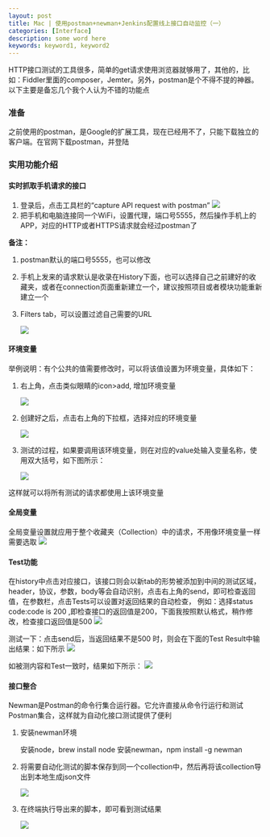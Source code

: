 ```yaml
---
layout: post
title: Mac | 使用postman+newman+Jenkins配置线上接口自动监控（一）
categories: [Interface]
description: some word here
keywords: keyword1, keyword2
---
```


HTTP接口测试的工具很多，简单的get请求使用浏览器就够用了，其他的，比如：Fiddler里面的composer，Jemter。另外，postman是个不得不提的神器。以下主要是备忘几个我个人认为不错的功能点

### 准备

之前使用的postman，是Google的扩展工具，现在已经用不了，只能下载独立的客户端。在官网下载postman，并登陆

### 实用功能介绍

#### 实时抓取手机请求的接口

1. 登录后，点击工具栏的“capture API request with postman”
   ![](/images/2018-12-21-1.png)
2. 把手机和电脑连接同一个WiFi，设置代理，端口号5555，然后操作手机上的APP，对应的HTTP或者HTTPS请求就会经过postman了

**备注：**
1. postman默认的端口号5555，也可以修改    
2. 手机上发来的请求默认是收录在History下面，也可以选择自己之前建好的收藏夹，或者在connection页面重新建立一个，建议按照项目或者模块功能重新建立一个
3. Filters  tab，可以设置过滤自己需要的URL

    ![](/images/2018-12-21-2.png)

#### 环境变量

举例说明：有个公共的值需要修改时，可以将该值设置为环境变量，具体如下：

1. 右上角，点击类似眼睛的icon>add, 增加环境变量

    ![](/images/2018-12-21-3.png)

2. 创建好之后，点击右上角的下拉框，选择对应的环境变量

    ![](/images/2018-12-21-4.png)

3. 测试的过程，如果要调用该环境变量，则在对应的value处输入变量名称，使用双大括号，如下图所示：

    ![](/images/2018-12-21-5.png)

这样就可以将所有测试的请求都使用上该环境变量

#### 全局变量

全局变量设置就应用于整个收藏夹（Collection）中的请求，不用像环境变量一样需要选取
    ![](/images/2018-12-21-6.png)

#### Test功能

在history中点击对应接口，该接口则会以新tab的形势被添加到中间的测试区域，header，协议，参数，body等会自动识别，点击右上角的send，即可检查返回值，在参数栏，点击Tests可以设置对返回结果的自动检查，
例如：选择status code:code is 200 ,即检查接口的返回值是200，下面我按照默认格式，稍作修改，检查接口返回值是500
    ![](/images/2018-12-21-7.png)

测试一下：点击send后，当返回结果不是500 时，则会在下面的Test Result中输出结果：如下所示
    ![](/images/2018-12-21-8.png)

如被测内容和Test一致时，结果如下所示：
    ![](/images/2018-12-21-9.png)

#### 接口整合

Newman是Postman的命令行集合运行器。它允许直接从命令行运行和测试Postman集合，这样就为自动化接口测试提供了便利

1. 安装newman环境

    安装node，brew install node
    安装newman，npm install -g newman

2. 将需要自动化测试的脚本保存到同一个collection中，然后再将该collection导出到本地生成json文件

    ![](/images/2018-12-21-10.png)

3. 在终端执行导出来的脚本，即可看到测试结果

    ![](/images/2018-12-21-11.png)


